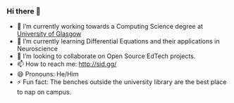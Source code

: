 ### Hi there 👋

<!--
**scholaronroad/scholaronroad** is a ✨ _special_ ✨ repository because its `README.md` (this file) appears on your GitHub profile.

Here are some ideas to get you started:
-->

- 🔭 I’m currently working towards a Computing Science degree at [University of Glasgow](http://gla.ac.uk/)
- 🌱 I’m currently learning Differential Equations and their applications in Neuroscience
- 👯 I’m looking to collaborate on Open Source EdTech projects.
- 📫 How to reach me: http://sid.gg/
- 😄 Pronouns: He/Him
- ⚡ Fun fact: The benches outside the university library are the best place to nap on campus.

